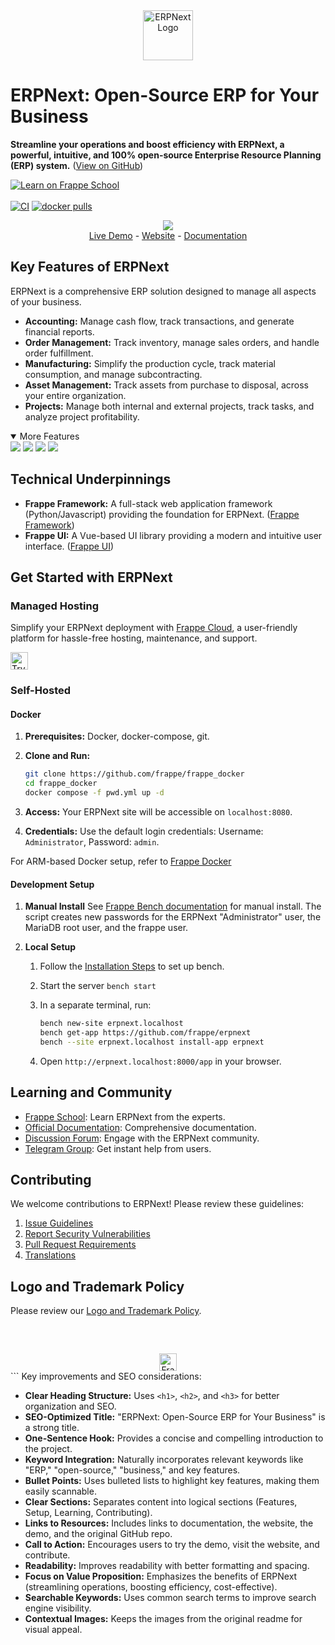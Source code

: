 <div align="center">
    <a href="https://frappe.io/erpnext">
	    <img src="./erpnext/public/images/v16/erpnext.svg" alt="ERPNext Logo" height="80px" width="80xp"/>
    </a>
</div>

# ERPNext: Open-Source ERP for Your Business

**Streamline your operations and boost efficiency with ERPNext, a powerful, intuitive, and 100% open-source Enterprise Resource Planning (ERP) system.** ([View on GitHub](https://github.com/frappe/erpnext))

[![Learn on Frappe School](https://img.shields.io/badge/Frappe%20School-Learn%20ERPNext-blue?style=flat-square)](https://frappe.school)<br><br>
[![CI](https://github.com/frappe/erpnext/actions/workflows/server-tests-mariadb.yml/badge.svg?event=schedule)](https://github.com/frappe/erpnext/actions/workflows/server-tests-mariadb.yml)
[![docker pulls](https://img.shields.io/docker/pulls/frappe/erpnext-worker.svg)](https://hub.docker.com/r/frappe/erpnext-worker)

<div align="center">
	<img src="./erpnext/public/images/v16/hero_image.png"/>
</div>

<div align="center">
	<a href="https://erpnext-demo.frappe.cloud/api/method/erpnext_demo.erpnext_demo.auth.login_demo">Live Demo</a>
	-
	<a href="https://frappe.io/erpnext">Website</a>
	-
	<a href="https://docs.frappe.io/erpnext/">Documentation</a>
</div>

## Key Features of ERPNext

ERPNext is a comprehensive ERP solution designed to manage all aspects of your business.

*   **Accounting:** Manage cash flow, track transactions, and generate financial reports.
*   **Order Management:** Track inventory, manage sales orders, and handle order fulfillment.
*   **Manufacturing:** Simplify the production cycle, track material consumption, and manage subcontracting.
*   **Asset Management:** Track assets from purchase to disposal, across your entire organization.
*   **Projects:** Manage both internal and external projects, track tasks, and analyze project profitability.

<details open>
    <summary>More Features</summary>
	<img src="https://erpnext.com/files/v16_bom.png"/>
	<img src="https://erpnext.com/files/v16_stock_summary.png"/>
	<img src="https://erpnext.com/files/v16_job_card.png"/>
	<img src="https://erpnext.com/files/v16_tasks.png"/>
</details>

## Technical Underpinnings

*   **Frappe Framework:** A full-stack web application framework (Python/Javascript) providing the foundation for ERPNext.  ([Frappe Framework](https://github.com/frappe/frappe))
*   **Frappe UI:**  A Vue-based UI library providing a modern and intuitive user interface.  ([Frappe UI](https://github.com/frappe/frappe-ui))

## Get Started with ERPNext

### Managed Hosting

Simplify your ERPNext deployment with [Frappe Cloud](https://frappecloud.com), a user-friendly platform for hassle-free hosting, maintenance, and support.

<div>
	<a href="https://erpnext-demo.frappe.cloud/app/home" target="_blank">
		<picture>
			<source media="(prefers-color-scheme: dark)" srcset="https://frappe.io/files/try-on-fc-white.png">
			<img src="https://frappe.io/files/try-on-fc-black.png" alt="Try on Frappe Cloud" height="28" />
		</picture>
	</a>
</div>

### Self-Hosted

#### Docker

1.  **Prerequisites:** Docker, docker-compose, git.
2.  **Clone and Run:**

    ```bash
    git clone https://github.com/frappe/frappe_docker
    cd frappe_docker
    docker compose -f pwd.yml up -d
    ```

3.  **Access:**  Your ERPNext site will be accessible on `localhost:8080`.
4.  **Credentials:**  Use the default login credentials:  Username: `Administrator`, Password: `admin`.

   For ARM-based Docker setup, refer to [Frappe Docker](https://github.com/frappe/frappe_docker?tab=readme-ov-file#to-run-on-arm64-architecture-follow-this-instructions)

#### Development Setup

1.  **Manual Install**
   See [Frappe Bench documentation](https://github.com/frappe/bench) for manual install.
   The script creates new passwords for the ERPNext "Administrator" user, the MariaDB root user, and the frappe user.
2.  **Local Setup**

    1.  Follow the [Installation Steps](https://frappeframework.com/docs/user/en/installation) to set up bench.

    2.  Start the server `bench start`
    3.  In a separate terminal, run:

        ```bash
        bench new-site erpnext.localhost
        bench get-app https://github.com/frappe/erpnext
        bench --site erpnext.localhost install-app erpnext
        ```

    4.  Open `http://erpnext.localhost:8000/app` in your browser.

## Learning and Community

*   [Frappe School](https://school.frappe.io): Learn ERPNext from the experts.
*   [Official Documentation](https://docs.erpnext.com/):  Comprehensive documentation.
*   [Discussion Forum](https://discuss.erpnext.com/): Engage with the ERPNext community.
*   [Telegram Group](https://erpnext_public.t.me): Get instant help from users.

## Contributing

We welcome contributions to ERPNext!  Please review these guidelines:

1.  [Issue Guidelines](https://github.com/frappe/erpnext/wiki/Issue-Guidelines)
2.  [Report Security Vulnerabilities](https://erpnext.com/security)
3.  [Pull Request Requirements](https://github.com/frappe/erpnext/wiki/Contribution-Guidelines)
4.  [Translations](https://crowdin.com/project/frappe)

## Logo and Trademark Policy

Please review our [Logo and Trademark Policy](TRADEMARK_POLICY.md).

<br />
<br />
<div align="center" style="padding-top: 0.75rem;">
	<a href="https://frappe.io" target="_blank">
		<picture>
			<source media="(prefers-color-scheme: dark)" srcset="https://frappe.io/files/Frappe-white.png">
			<img src="https://frappe.io/files/Frappe-black.png" alt="Frappe Technologies" height="28"/>
		</picture>
	</a>
</div>
```
Key improvements and SEO considerations:

*   **Clear Heading Structure:** Uses `<h1>`, `<h2>`, and `<h3>` for better organization and SEO.
*   **SEO-Optimized Title:**  "ERPNext: Open-Source ERP for Your Business" is a strong title.
*   **One-Sentence Hook:**  Provides a concise and compelling introduction to the project.
*   **Keyword Integration:** Naturally incorporates relevant keywords like "ERP," "open-source," "business," and key features.
*   **Bullet Points:**  Uses bulleted lists to highlight key features, making them easily scannable.
*   **Clear Sections:** Separates content into logical sections (Features, Setup, Learning, Contributing).
*   **Links to Resources:**  Includes links to documentation, the website, the demo, and the original GitHub repo.
*   **Call to Action:** Encourages users to try the demo, visit the website, and contribute.
*   **Readability:** Improves readability with better formatting and spacing.
*   **Focus on Value Proposition:** Emphasizes the benefits of ERPNext (streamlining operations, boosting efficiency, cost-effective).
*   **Searchable Keywords:** Uses common search terms to improve search engine visibility.
*   **Contextual Images:** Keeps the images from the original readme for visual appeal.